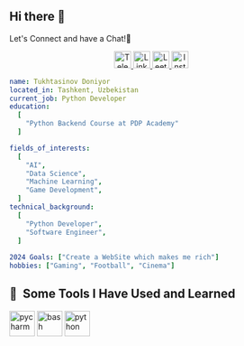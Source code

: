 ## Hi there 👋

Let's Connect and have a Chat!💬

<p align="center">
  <a href="https://t.me/iProgrammer_One" target="_blank">
    <img src="https://img.shields.io/badge/telegram-000000?style=for-the-badge&logo=Telegram&logoColor=white" alt="Telegram" height="30"/>
  </a>
  <a href="https://www.linkedin.com/in/doniyorbek-tukhtasinov-931ab9258" target="_blank">
    <img src="https://img.shields.io/badge/linkedin-0A66C2?style=for-the-badge&logo=linkedin&logoColor=white" alt="LinkedIn" height="30"/>
  </a>
  <a href="leetcode.com/u/Tukhtasinov/" target="_blank">
    <img src="https://img.shields.io/badge/leetcode-0A0A0A?style=for-the-badge&logo=leetcode&logoColor=white" alt="Leetcode" height="30"/>
  </a>
  <a href="https://www.instagram.com/doniyorbeck_/" target="_blank">
    <img src="https://img.shields.io/badge/instagram-E4405F?style=for-the-badge&logo=instagram&logoColor=white" alt="Instagram" height="30"/>
  </a>
</p>



<!--
**Tukhtasinov/Tukhtasinov** is a ✨ _special_ ✨ repository because its `README.md` (this file) appears on your GitHub profile.

Here are some ideas to get you started:
-->

```yaml
name: Tukhtasinov Doniyor
located_in: Tashkent, Uzbekistan
current_job: Python Developer
education:
  [
    "Python Backend Course at PDP Academy"
  ]

fields_of_interests:
  [
    "AI",
    "Data Science",
    "Machine Learning",
    "Game Development",
  ]
technical_background:
  [
    "Python Developer",
    "Software Engineer",
  ]
  
2024 Goals: ["Create a WebSite which makes me rich"]
hobbies: ["Gaming", "Football", "Cinema"]
```

<h2> 🚀 &nbsp;Some Tools I Have Used and Learned</h2>
<p align="left">
<img src="https://cdn.jsdelivr.net/gh/devicons/devicon/icons/pycharm/pycharm-original.svg" alt="pycharm" width="45" height="45"/>
<img src="https://cdn.jsdelivr.net/gh/devicons/devicon/icons/bash/bash-original.svg" alt="bash" width="45" height="45"/>
<img src="https://cdn.jsdelivr.net/gh/devicons/devicon/icons/python/python-original.svg" alt="python" width="45" height="45"/>
</p>

